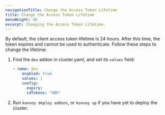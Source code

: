 ```yaml
---
navigationTitle: Change the Access Token Lifetime
title: Change the Access Token Lifetime
menuWeight: 40
excerpt: Changing the Access Token Lifetime.
---
```


By default, the client access token lifetime is 24 hours. After this time, the token expires and cannot be used to authenticate. Follow these steps to change the lifetime:

1.  Find the `dex` addon in cluster.yaml, and set its `values` field:

    ```yaml
    - name: dex
        enabled: true
        values: |
        config:
          expiry:
          idTokens: "48h"
    ```

2.  Run `konvoy deploy addons`, or `konvoy up` if you have yet to deploy the cluster.
